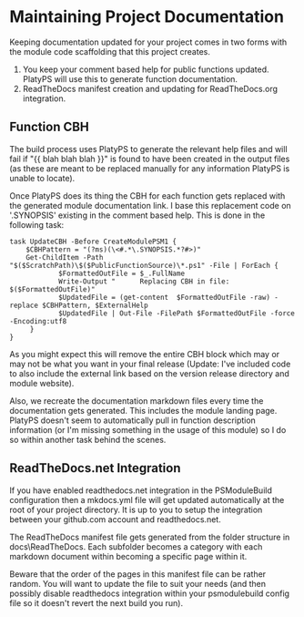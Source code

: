 # Maintaining Project Documentation
Keeping documentation updated for your project comes in two forms with the module code scaffolding that this project creates.

1. You keep your comment based help for public functions updated. PlatyPS will use this to generate function documentation.
2. ReadTheDocs manifest creation and updating for ReadTheDocs.org integration.

## Function CBH
The build process uses PlatyPS to generate the relevant help files and will fail if "{{ blah blah blah }}" is found to have been created in the output files (as these are meant to be replaced manually for any information PlatyPS is unable to locate).

Once PlatyPS does its thing the CBH for each function gets replaced with the generated module documentation link. I base this replacement code on '.SYNOPSIS' existing in the comment based help. This is done in the following task:
```
task UpdateCBH -Before CreateModulePSM1 {
    $CBHPattern = "(?ms)(\<#.*\.SYNOPSIS.*?#>)"
    Get-ChildItem -Path "$($ScratchPath)\$($PublicFunctionSource)\*.ps1" -File | ForEach {
            $FormattedOutFile = $_.FullName
            Write-Output "      Replacing CBH in file: $($FormattedOutFile)"
            $UpdatedFile = (get-content  $FormattedOutFile -raw) -replace $CBHPattern, $ExternalHelp
            $UpdatedFile | Out-File -FilePath $FormattedOutFile -force -Encoding:utf8
     }
}
```

As you might expect this will remove the entire CBH block which may or may not be what you want in your final release (Update: I've included code to also include the external link based on the version release directory and module website).

Also, we recreate the documentation markdown files every time the documentation gets generated. This includes the module landing page. PlatyPS doesn't seem to automatically pull in function description information (or I'm missing something in the usage of this module) so I do so within another task behind the scenes.

## ReadTheDocs.net Integration
If you have enabled readthedocs.net integration in the PSModuleBuild configuration then a mkdocs.yml file will get updated automatically at the root of your project directory. It is up to you to setup the integration between your github.com account and readthedocs.net.

The ReadTheDocs manifest file gets generated from the folder structure in docs\ReadTheDocs. Each subfolder becomes a category with each markdown document within becoming a specific page within it.

Beware that the order of the pages in this manifest file can be rather random. You will want to update the file to suit your needs (and then possibly disable readthedocs integration within your psmodulebuild config file so it doesn't revert the next build you run).